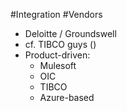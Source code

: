 #Integration #Vendors

- Deloitte / Groundswell
- cf. TIBCO guys ()
- Product-driven:
	- Mulesoft
	- OIC
	- TIBCO
	- Azure-based